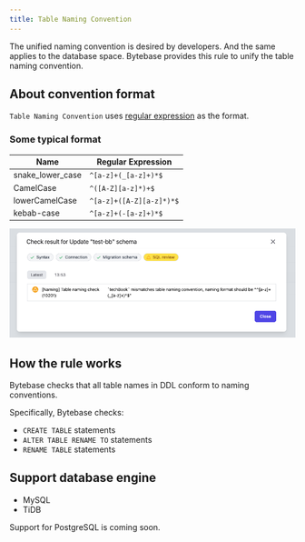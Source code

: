 ```yaml
---
title: Table Naming Convention
---
```


The unified naming convention is desired by developers. And the same applies to the database space. Bytebase provides this rule to unify the table naming convention.

## About convention format

`Table Naming Convention` uses [regular expression](https://en.wikipedia.org/wiki/Regular_expression) as the format.

### Some typical format
| Name | Regular Expression |
|------|--------------------|
|snake_lower_case|`^[a-z]+(_[a-z]+)*$`|
|CamelCase|`^([A-Z][a-z]*)+$`|
|lowerCamelCase|`^[a-z]+([A-Z][a-z]*)*$`|
|kebab-case|`^[a-z]+(-[a-z]+)*$`|

![schema-review-naming-table](/static/docs-assets/schema-review-naming-table.webp)

## How the rule works

Bytebase checks that all table names in DDL conform to naming conventions.

Specifically, Bytebase checks:
- `CREATE TABLE` statements
- `ALTER TABLE RENAME TO` statements
- `RENAME TABLE` statements

## Support database engine

- MySQL
- TiDB

Support for PostgreSQL is coming soon.
